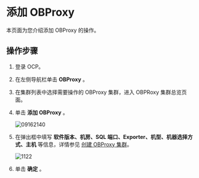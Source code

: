 添加 OBProxy 
===============================

本页面为您介绍添加 OBProxy 的操作。

操作步骤 
-------------------------

1. 登录 OCP。

   

2. 在左侧导航栏单击 **OBProxy** 。

   

3. 在集群列表中选择需要操作的 OBProxy 集群，进入 OBPRoxy 集群总览页面。

   

4. 单击 **添加 OBProxy** 。

   ![09162140](https://help-static-aliyun-doc.aliyuncs.com/assets/img/zh-CN/6263922361/p327468.png)
   

5. 在弹出框中填写 **软件版本、机房、SQL 端口、Exporter、机型、机器选择方式、主机** 等信息，详情参见 [创建 OBProxy 集群](../8.obproxy-management/1.create-an-obproxy-cluster.md)。

   ![1122](https://help-static-aliyun-doc.aliyuncs.com/assets/img/zh-CN/4395987361/p355960.png)
   

6. 单击 **确定** 。

   



